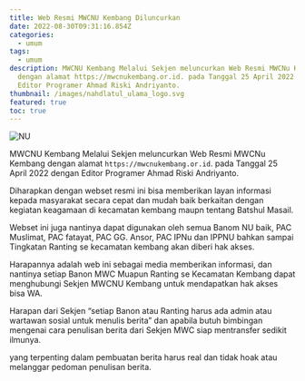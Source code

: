 ```yaml
---
title: Web Resmi MWCNU Kembang Diluncurkan
date: 2022-08-30T09:31:16.854Z
categories:
  - umum
tags:
  - umum
description: MWCNU Kembang Melalui Sekjen meluncurkan Web Resmi MWCNu Kembang
  dengan alamat https://mwcnukembang.or.id. pada Tanggal 25 April 2022 dengan
  Editor Programer Ahmad Riski Andriyanto.
thumbnail: /images/nahdlatul_ulama_logo.svg
featured: true
toc: true
---
```

![NU](/images/nahdlatul_ulama_logo.svg "NU")

<!--StartFragment-->

MWCNU Kembang Melalui Sekjen meluncurkan Web Resmi MWCNu Kembang dengan alamat `https://mwcnukembang.or.id`. pada Tanggal 25 April 2022 dengan Editor Programer Ahmad Riski Andriyanto.

Diharapkan dengan webset resmi ini bisa memberikan layan informasi kepada masyarakat secara cepat dan mudah baik berkaitan dengan kegiatan keagamaan di kecamatan kembang maupn tentang Batshul Masail.

Webset ini juga nantinya dapat digunakan oleh semua Banom NU baik, PAC Muslimat, PAC fatayat, PAC GG. Ansor, PAC IPNu dan IPPNU bahkan sampai Tingkatan Ranting se kecamatan kembang akan diberi hak akses.

Harapannya adalah web ini sebagai media memberikan informasi, dan nantinya setiap Banon MWC Muapun Ranting se Kecamatan Kembang dapat menghubungi Sekjen MWCNU Kembang untuk mendapatkan hak akses bisa WA.

Harapan dari Sekjen “setiap Banon atau Ranting harus ada admin atau wartawan sosial untuk menulis berita” dan apabila butuh bimbingan mengenai cara penulisan berita dari Sekjen MWC siap mentransfer sedikit ilmunya.

yang terpenting dalam pembuatan berita harus real dan tidak hoak atau melanggar pedoman penulisan berita.

<!--EndFragment-->